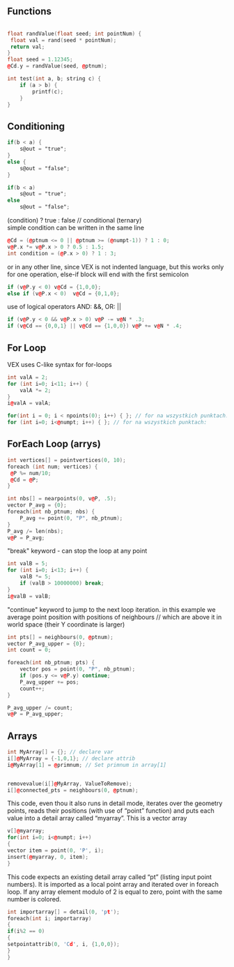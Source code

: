 ## Functions
```cpp

float randValue(float seed; int pointNum) {
 float val = rand(seed * pointNum);
 return val;
}
float seed = 1.12345;
@Cd.y = randValue(seed, @ptnum);
```
```cpp
int test(int a, b; string c) {
    if (a > b) {
        printf(c);
    }
}


```
## Conditioning
```glsl
if(b < a) {
    s@out = "true";
}
else {
    s@out = "false";
}
```
```glsl
if(b < a)
    s@out = "true";
else
    s@out = "false";
```

(condition) ? true : false // conditional (ternary)  
simple condition can be written in the same line
```cpp
@Cd = (@ptnum <= 0 || @ptnum >= (@numpt-1)) ? 1 : 0;  
v@P.x *= v@P.x > 0 ? 0.5 : 1.5;
int condition = (@P.x > 0) ? 1 : 3;
```
or in any other line, since VEX is not indented language, 
but this works only for one operation, else-if block will 
end with the first semicolon
```cpp
if (v@P.y < 0) v@Cd = {1,0,0}; 
else if (v@P.x < 0)  v@Cd = {0,1,0}; 
```
 use of logical operators AND: &&, OR: ||
```cpp
if (v@P.y < 0 && v@P.x > 0) v@P -= v@N * .3;    
if (v@Cd == {0,0,1} || v@Cd == {1,0,0}) v@P += v@N * .4;   
```
## For Loop
VEX uses C-like syntax for for-loops
```cpp
int valA = 2;
for (int i=0; i<11; i++) {
    valA *= 2;
}
i@valA = valA;
```
```cpp
for(int i = 0; i < npoints(0); i++) { }; // for na wszystkich punktach:
for (int i=0; i<@numpt; i++) { }; // for na wszystkich punktach:
```
## ForEach Loop (arrys)
```cpp
int vertices[] = pointvertices(0, 10);
foreach (int num; vertices) {
 @P %= num/10;
 @Cd = @P;
}
```
```cpp
int nbs[] = nearpoints(0, v@P, .5);
vector P_avg = {0};
foreach(int nb_ptnum; nbs) {
    P_avg += point(0, "P", nb_ptnum);
}
P_avg /= len(nbs);
v@P = P_avg;
```
"break" keyword - can stop the loop at any point
```cpp
int valB = 5;
for (int i=0; i<13; i++) {
    valB *= 5;
    if (valB > 10000000) break;
}
i@valB = valB;
```
"continue" keyword to jump to the next loop iteration. in this example we average point position with positions of neighbours 
// which are above it in world space (their Y coordinate is larger)
```cpp
int pts[] = neighbours(0, @ptnum);
vector P_avg_upper = {0};
int count = 0;

foreach(int nb_ptnum; pts) {
    vector pos = point(0, "P", nb_ptnum);
    if (pos.y <= v@P.y) continue;
    P_avg_upper += pos;
    count++;
}

P_avg_upper /= count;
v@P = P_avg_upper;
```

## Arrays
```cpp
int MyArray[] = {}; // declare var
i[]@MyArray = {-1,0,1}; // declare attrib
i@MyArray[1] = @primnum; // Set primnum in array[1]


removevalue(i[]@MyArray, ValueToRemove); 
i[]@connected_pts = neighbours(0, @ptnum);
```
This code, even thou it also runs in detail mode, 
iterates over the geometry points, reads their positions 
(with use of “point” function) and puts each value into 
a detail array called “myarray”. This is a vector array
```cpp
v[]@myarray;
for(int i=0; i<@numpt; i++)
{
vector item = point(0, 'P', i);
insert(@myarray, 0, item);
}
```
This code expects an existing detail array called “pt” 
(listing input point numbers). It is imported as a local 
point array and iterated over in foreach loop.
If any array element modulo of 2  is equal to zero, 
point with the same number is colored.
```cpp
int importarray[] = detail(0, 'pt');
foreach(int i; importarray)
{
if(i%2 == 0)
{
setpointattrib(0, 'Cd', i, {1,0,0});
}
}
```
